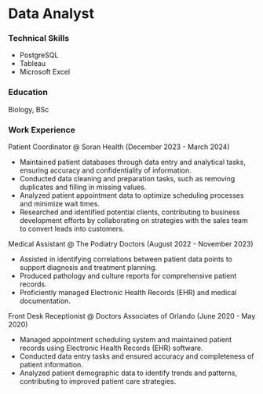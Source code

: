 # Data Analyst

### Technical Skills
- PostgreSQL
- Tableau
- Microsoft Excel

### Education
Biology, BSc

### Work Experience
Patient Coordinator @ Soran Health (December 2023 - March 2024)
- Maintained patient databases through data entry and analytical tasks,
ensuring accuracy and confidentiality of information.
- Conducted data cleaning and preparation tasks, such as removing
duplicates and filling in missing values.
- Analyzed patient appointment data to optimize scheduling processes
and minimize wait times.
- Researched and identified potential clients, contributing to business development efforts by
collaborating on strategies with the sales team to convert leads into customers.

Medical Assistant @ The Podiatry Doctors (August 2022 - November 2023)
- Assisted in identifying correlations between patient data points to support diagnosis and treatment
planning.
- Produced pathology and culture reports for comprehensive patient records.
- Proficiently managed Electronic Health Records (EHR) and medical documentation.

Front Desk Receptionist @ Doctors Associates of Orlando (June 2020 - May 2020)
- Managed appointment scheduling system and maintained patient records using Electronic Health
Records (EHR) software.
- Conducted data entry tasks and ensured accuracy and completeness of patient information.
- Analyzed patient demographic data to identify trends and patterns, contributing to improved patient
care strategies.

